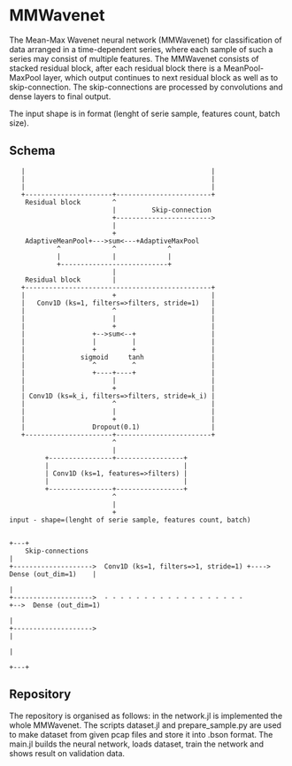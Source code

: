 # MMWavenet

The Mean-Max Wavenet neural network (MMWavenet) for classification of data arranged in a time-dependent series, where each sample of such a series may consist of multiple features. The MMWavenet consists of stacked residual block, after each residual block there is a MeanPool-MaxPool layer, which output continues to next residual block as well as to skip-connection. The skip-connections are processed by convolutions and dense layers to final output.

The input shape is in format (lenght of serie sample, features count, batch size). 

## Schema

       |                                               |
       |                                               |
       |                                               |
       +----------------------+------------------------+
        Residual block        ^
                              |         Skip-connection
                              +------------------------>
                              |
                              +
        AdaptiveMeanPool+--->sum<---+AdaptiveMaxPool
                ^             ^             ^
                |             |             |
                +---------------------------+
                              |
        Residual block        |
       +-----------------------------------------------+
       |                      +                        |
       |   Conv1D (ks=1, filters=>filters, stride=1)   |
       |                      ^                        |
       |                      |                        |
       |                      +                        |
       |                 +-->sum<--+                   |
       |                 |         |                   |
       |                 +         +                   |
       |              sigmoid     tanh                 |
       |                 ^         ^                   |
       |                 +----+----+                   |
       |                      |                        |
       |                      +                        |
       | Conv1D (ks=k_i, filters=>filters, stride=k_i) |
       |                      ^                        |
       |                      |                        |
       |                      +                        |
       |                 Dropout(0.1)                  |
       +----------------------+------------------------+
                              ^
                              |
             +----------------+-----------------+
             |                                  |
             | Conv1D (ks=1, features=>filters) |
             |                                  |
             +----------------+-----------------+
                              ^
                              |
                              +
    input - shape=(lenght of serie sample, features count, batch)

                                                                                        +---+
        Skip-connections                                                                    |
    +-------------------->  Conv1D (ks=1, filters=>1, stride=1) +----> Dense (out_dim=1)    |
                                                                                            |
    +-------------------->  - - - - - - - - - - - - - - - - - -                             +-->  Dense (out_dim=1)
                                                                                            |
    +-------------------->                                                                  |
                                                                                            |
                                                                                        +---+

## Repository
The repository is organised as follows: in the network.jl is implemented the whole MMWavenet. The scripts dataset.jl and prepare_sample.py are used to make dataset from given pcap files and store it into .bson format. The main.jl builds the neural network, loads dataset, train the network and shows result on validation data.



